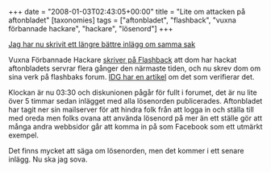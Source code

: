 +++
date = "2008-01-03T02:43:05+00:00"
title = "Lite om attacken på aftonbladet"
[taxonomies]
tags = ["aftonbladet", "flashback", "vuxna förbannade hackare", "hackare", "lösenord"]
+++

[Jag har nu skrivit ett längre bättre inlägg om samma sak][1]

Vuxna Förbannade Hackare [skriver på Flashback][2] att dom har hackat aftonbladets servrar flera gånger den närmaste tiden, och nu skrev dom om sina verk på flashbaks forum. [IDG har en artikel][3] om det som verifierar det.

Klockan är nu 03:30 och diskunionen pågår för fullt i forumet, det är nu lite över 5 timmar sedan inlägget med alla lösenorden publicerades. Aftonbladet har tagit ner sin mailserver för att hindra folk från att logga in och ställa till med oreda men folks ovana att använda lösenord på mer än ett ställe gör att många andra webbsidor går att komma in på som Facebook som ett utmärkt exempel.

Det finns mycket att säga om lösenorden, men det kommer i ett senare inlägg. Nu ska jag sova.



<small></small>

 [1]: http://junkpile.se/~s/wp/2008/01/nu-battre-om-attacken-hur-ar-det-med-losenorden/
 [2]: http://www.flashback.info/showthread.php?t=597565
 [3]: http://www.idg.se/2.1085/1.138671
